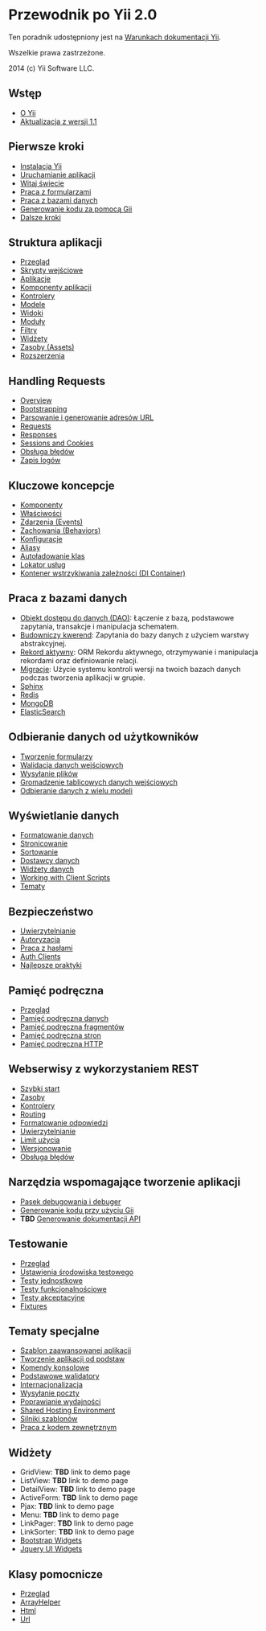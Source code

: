 Przewodnik po Yii 2.0
===============================

Ten poradnik udostępniony jest na [Warunkach dokumentacji Yii](http://www.yiiframework.com/doc/terms/).

Wszelkie prawa zastrzeżone.

2014 (c) Yii Software LLC.


Wstęp
------------

* [O Yii](intro-yii.md)
* [Aktualizacja z wersji 1.1](intro-upgrade-from-v1.md)


Pierwsze kroki
---------------

* [Instalacja Yii](start-installation.md)
* [Uruchamianie aplikacji](start-workflow.md)
* [Witaj świecie](start-hello.md)
* [Praca z formularzami](start-forms.md)
* [Praca z bazami danych](start-databases.md)
* [Generowanie kodu za pomocą Gii](start-gii.md)
* [Dalsze kroki](start-looking-ahead.md)


Struktura aplikacji
---------------------

* [Przegląd](structure-overview.md)
* [Skrypty wejściowe](structure-entry-scripts.md)
* [Aplikacje](structure-applications.md)
* [Komponenty aplikacji](structure-application-components.md)
* [Kontrolery](structure-controllers.md)
* [Modele](structure-models.md)
* [Widoki](structure-views.md)
* [Moduły](structure-modules.md)
* [Filtry](structure-filters.md)
* [Widżety](structure-widgets.md)
* [Zasoby (Assets)](structure-assets.md)
* [Rozszerzenia](structure-extensions.md)


Handling Requests
-----------------

* [Overview](runtime-overview.md)
* [Bootstrapping](runtime-bootstrapping.md)
* [Parsowanie i generowanie adresów URL](runtime-url-handling.md)
* [Requests](runtime-requests.md)
* [Responses](runtime-responses.md)
* [Sessions and Cookies](runtime-sessions-cookies.md)
* [Obsługa błędów](runtime-handling-errors.md)
* [Zapis logów](runtime-logging.md)

Kluczowe koncepcje
------------

* [Komponenty](concept-components.md)
* [Właściwości](concept-properties.md)
* [Zdarzenia (Events)](concept-events.md)
* [Zachowania (Behaviors)](concept-behaviors.md)
* [Konfiguracje](concept-configurations.md)
* [Aliasy](concept-aliases.md)
* [Autoładowanie klas](concept-autoloading.md)
* [Lokator usług](concept-service-locator.md)
* [Kontener wstrzykiwania zależności (DI Container)](concept-di-container.md)


Praca z bazami danych
----------------------

* [Obiekt dostępu do danych (DAO)](db-dao.md): Łączenie z bazą, podstawowe zapytania, transakcje i manipulacja schematem.
* [Budowniczy kwerend](db-query-builder.md): Zapytania do bazy danych z użyciem warstwy abstrakcyjnej.
* [Rekord aktywny](db-active-record.md): ORM Rekordu aktywnego, otrzymywanie i manipulacja rekordami oraz definiowanie relacji.
* [Migracje](db-migrations.md): Użycie systemu kontroli wersji na twoich bazach danych podczas tworzenia aplikacji w grupie.
* [Sphinx](db-sphinx.md)
* [Redis](db-redis.md)
* [MongoDB](db-mongodb.md)
* [ElasticSearch](db-elastic-search.md)


Odbieranie danych od użytkowników
-----------------------

* [Tworzenie formularzy](input-forms.md)
* [Walidacja danych wejściowych](input-validation.md)
* [Wysyłanie plików](input-file-upload.md)
* [Gromadzenie tablicowych danych wejściowych](input-tabular-input.md)
* [Odbieranie danych z wielu modeli](input-multiple-models.md)


Wyświetlanie danych
---------------

* [Formatowanie danych](output-formatting.md)
* [Stronicowanie](output-pagination.md)
* [Sortowanie](output-sorting.md)
* [Dostawcy danych](output-data-providers.md)
* [Widżety danych](output-data-widgets.md)
* [Working with Client Scripts](output-client-scripts.md)
* [Tematy](output-theming.md)


Bezpieczeństwo
--------

* [Uwierzytelnianie](security-authentication.md)
* [Autoryzacja](security-authorization.md)
* [Praca z hasłami](security-passwords.md)
* [Auth Clients](security-auth-clients.md)
* [Najlepsze praktyki](security-best-practices.md)


Pamięć podręczna
-------

* [Przegląd](caching-overview.md)
* [Pamięć podręczna danych](caching-data.md)
* [Pamięć podręczna fragmentów](caching-fragment.md)
* [Pamięć podręczna stron](caching-page.md)
* [Pamięć podręczna HTTP](caching-http.md)


Webserwisy z wykorzystaniem REST
--------------------

* [Szybki start](rest-quick-start.md)
* [Zasoby](rest-resources.md)
* [Kontrolery](rest-controllers.md)
* [Routing](rest-routing.md)
* [Formatowanie odpowiedzi](rest-response-formatting.md)
* [Uwierzytelnianie](rest-authentication.md)
* [Limit użycia](rest-rate-limiting.md)
* [Wersjonowanie](rest-versioning.md)
* [Obsługa błędów](rest-error-handling.md)


Narzędzia wspomagające tworzenie aplikacji
-----------------

* [Pasek debugowania i debuger](tool-debugger.md)
* [Generowanie kodu przy użyciu Gii](tool-gii.md)
* **TBD** [Generowanie dokumentacji API](tool-api-doc.md)


Testowanie
-------

* [Przegląd](test-overview.md)
* [Ustawienia środowiska testowego](test-endvironment-setup.md)
* [Testy jednostkowe](test-unit.md)
* [Testy funkcjonalnościowe](test-functional.md)
* [Testy akceptacyjne](test-acceptance.md)
* [Fixtures](test-fixtures.md)


Tematy specjalne
--------------

* [Szablon zaawansowanej aplikacji](tutorial-advanced-app.md)
* [Tworzenie aplikacji od podstaw](tutorial-start-from-scratch.md)
* [Komendy konsolowe](tutorial-console.md)
* [Podstawowe walidatory](tutorial-core-validators.md)
* [Internacjonalizacja](tutorial-i18n.md)
* [Wysyłanie poczty](tutorial-mailing.md)
* [Poprawianie wydajności](tutorial-performance-tuning.md)
* [Shared Hosting Environment](tutorial-shared-hosting.md)
* [Silniki szablonów](tutorial-template-engines.md)
* [Praca z kodem zewnętrznym](tutorial-yii-integration.md)


Widżety
-------

* GridView: **TBD** link to demo page
* ListView: **TBD** link to demo page
* DetailView: **TBD** link to demo page
* ActiveForm: **TBD** link to demo page
* Pjax: **TBD** link to demo page
* Menu: **TBD** link to demo page
* LinkPager: **TBD** link to demo page
* LinkSorter: **TBD** link to demo page
* [Bootstrap Widgets](widget-bootstrap.md)
* [Jquery UI Widgets](widget-jui.md)


Klasy pomocnicze
-------

* [Przegląd](helper-overview.md)
* [ArrayHelper](helper-array.md)
* [Html](helper-html.md)
* [Url](helper-url.md)

